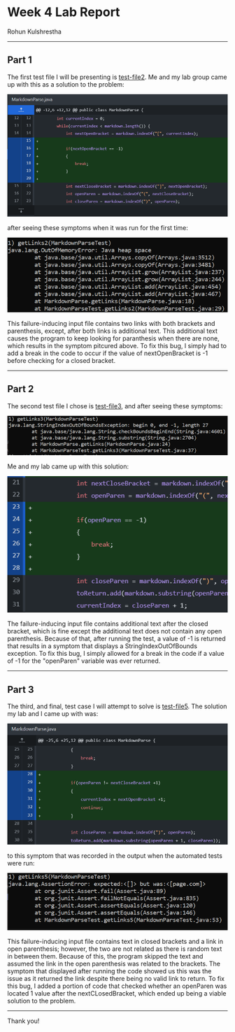 # Week 4 Lab Report #
Rohun Kulshrestha

***
## Part 1 ##
The first test file I will be presenting is [test-file2](test-file2.md). Me and my lab group came up with this as a solution to the problem:

![image](test2fix.PNG)

after seeing these symptoms when it was run for the first time:

![image](test2symptom.PNG)

This failure-inducing input file contains two links with both brackets and parenthesis, except, after both links is additional text. This additional text causes the program to keep looking for paranthesis when there are none, which results in the symptom pitcured above. To fix this bug, I simply had to add a break in the code to occur if the value of nextOpenBracket is -1 before checking for a closed bracket.

***

## Part 2 ##
The second test file I chose is [test-file3](test-file3.md), and after seeing these symptoms:

![image](test3symptom.PNG)

Me and my lab came up with this solution:

![image](test3fix.PNG)

The failure-inducing input file contains additional text after the closed bracket, which is fine except the additional text does not contain any open parenthesis. Because of that, after running the test, a value of -1 is returned that results in a symptom that displays a StringIndexOutOfBounds exception. To fix this bug, I simply allowed for a break in the code if a value of -1 for the "openParen" variable was ever returned. 


***
## Part 3 ##
The third, and final, test case I will attempt to solve is [test-file5](test-file5.md). The solution my lab and I came up with was:

![image](test5fix.PNG)

to this symptom that was recorded in the output when the automated tests were run:

![image](test5symptom.PNG)

This failure-inducing input file contains text in closed brackets and a link in open parenthesis; however, the two are not related as there is random text in between them. Because of this, the program skipped the text and assumed the link in the open parenthesis was related to the brackets. The symptom that displayed after running the code showed us this was the issue as it returned the link despite there being no valid link to return. To fix this bug, I added a portion of code that checked whether an openParen was located 1 value after the nextCLosedBracket, which ended up being a viable solution to the problem.

***

Thank you!



